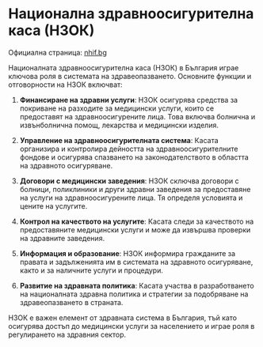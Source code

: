 # Национална здравноосигурителна каса (НЗОК)

Официална страница: [nhif.bg](https://www.nhif.bg/)

Националната здравноосигурителна каса (НЗОК) в България играе ключова роля в системата на здравеопазването. Основните функции и отговорности на НЗОК включват:

1. **Финансиране на здравни услуги**: НЗОК осигурява средства за покриване на разходите за медицински услуги, които се предоставят на здравноосигурените лица. Това включва болнична и извънболнична помощ, лекарства и медицински изделия.

2. **Управление на здравноосигурителната система**: Касата организира и контролира дейността на здравноосигурителните фондове и осигурява спазването на законодателството в областта на здравното осигуряване.

3. **Договори с медицински заведения**: НЗОК сключва договори с болници, поликлиники и други здравни заведения за предоставяне на услуги на здравноосигурените лица. Тя определя условията и цените на услугите.

4. **Контрол на качеството на услугите**: Касата следи за качеството на предоставяните медицински услуги и може да извършва проверки на здравните заведения.

5. **Информация и образование**: НЗОК информира гражданите за правата и задълженията им в системата на здравното осигуряване, както и за наличните услуги и процедури.

6. **Развитие на здравната политика**: Касата участва в разработването на националната здравна политика и стратегии за подобряване на здравеопазването в страната.

НЗОК е важен елемент от здравната система в България, тъй като осигурява достъп до медицински услуги за населението и играе роля в регулирането на здравния сектор.
